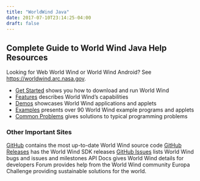 ```yaml
---
title: "WorldWind Java"
date: 2017-07-10T23:14:25-04:00
draft: false
---
```


## Complete Guide to World Wind Java Help Resources

Looking for Web World Wind or World Wind Android? See https://worldwind.arc.nasa.gov.

- [Get Started](/java/get-started/) shows you how to download and run World Wind
- [Features](/java/features/) describes World Wind’s capabilities
- [Demos](/java/demos/) showcases World Wind applications and applets
- [Examples](/java/examples) presents over 90 World Wind example programs and applets
- [Common Problems](/java/tutorials/common-problems/) gives solutions to typical programming problems

### Other Important Sites

[GitHub](https://github.com/NASAWorldWind/WorldWindJava/) contains the most up-to-date World Wind source code
[GitHub Releases](https://github.com/NASAWorldWind/WorldWindJava/releases/) has the World Wind SDK releases
[GitHub Issues](https://github.com/NASAWorldWind/WorldWindJava/issues/) lists World Wind bugs and issues and milestones
API Docs gives World Wind details for developers
Forum provides help from the World Wind community
Europa Challenge providing sustainable solutions for the world.